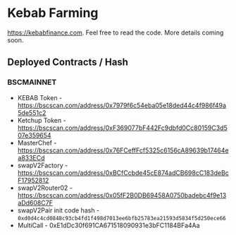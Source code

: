 # Kebab Farming

https://kebabfinance.com. Feel free to read the code. More details coming soon.

## Deployed Contracts / Hash

### BSCMAINNET

- KEBAB Token - https://bscscan.com/address/0x7979f6c54eba05e18ded44c4f986f49a5de551c2
- Ketchup Token - https://bscscan.com/address/0xF369077bF442Fc9dbfd0Cc80159C3d507e359654
- MasterChef - https://bscscan.com/address/0x76FCeffFcf5325c6156cA89639b17464ea833ECd
- swapV2Factory - https://bscscan.com/address/0xBCfCcbde45cE874adCB698cC183deBcF17952812
- swapV2Router02 - https://bscscan.com/address/0x05fF2B0DB69458A0750badebc4f9e13aDd608C7F
- swapV2Pair init code hash - `0xd0d4c4cd0848c93cb4fd1f498d7013ee6bfb25783ea21593d5834f5d250ece66`
- MultiCall - 0xE1dDc30f691CA671518090931e3bFC1184BFa4Aa
